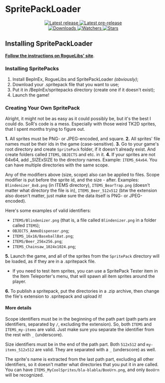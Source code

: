 # SpritePackLoader

<div align="center">
  <p>
    <a href="https://github.com/Abbysssal/SpritePackLoader/releases/latest">
      <img src="https://img.shields.io/github/v/release/Abbysssal/SpritePackLoader?label=Latest%20release&style=for-the-badge&logo=github" alt="Latest release"/>
    </a>
    <a href="https://github.com/Abbysssal/SpritePackLoader/releases">
      <img src="https://img.shields.io/github/v/release/Abbysssal/SpritePackLoader?include_prereleases&label=Latest%20pre-release&style=for-the-badge&logo=github" alt="Latest pre-release"/>
    </a>
    <br/>
    <a href="https://github.com/Abbysssal/SpritePackLoader/releases">
      <img src="https://img.shields.io/github/downloads/Abbysssal/SpritePackLoader/total?label=Downloads&style=for-the-badge" alt="Downloads"/>
    </a>
    <a href="https://github.com/Abbysssal/SpritePackLoader/subscription">
      <img src="https://img.shields.io/github/watchers/Abbysssal/SpritePackLoader?color=green&label=Watchers&style=for-the-badge" alt="Watchers"/>
    </a>
    <a href="https://github.com/Abbysssal/SpritePackLoader/stargazers">
      <img src="https://img.shields.io/github/stars/Abbysssal/SpritePackLoader?color=green&label=Stars&style=for-the-badge" alt="Stars"/>
    </a>
  </p>
</div>

## Installing SpritePackLoader

**[Follow the instructions on RogueLibs' site](https://abbysssal.github.io/RogueLibs/docs/user/installation)**.

### Installing SpritePacks

1. Install BepInEx, RogueLibs and SpritePackLoader *(obviously)*;
2. Download your .spritepack file that you want to use;
3. Put it in /BepInEx/spritepacks directory (create one if it doesn't exist);
4. Launch the game!

### Creating Your Own SpritePack

Alright, it might not be as easy as it could possibly be, but it's the best I could do. SoR's code is a mess. Especially with those weird TK2D sprites, that I spent months trying to figure out.

**1\.** All sprites must be PNG- or JPEG-encoded, and square.
**2\.** All sprites' file names must be their ids in the game (case-sensitive).
**3\.** Go to your game's root directory and create `SpritePack` folder, if it doesn't already exist. And create folders called `ITEMS`, `OBJECTS` and etc. in it.
**4\.** If your sprites are not 64x64, add _SIZExSIZE to the directory names. Example: `ITEMS_64x64`. You can have multiple directories with the same scope.

Any of the modifiers above (size, scope) also can be applied to files. Scope modifier is put before the sprite id, and the size - after. Examples: `Blindenizer_8x8.png` (in ITEMS directory), `ITEMS_BearTrap.png` (doesn't matter what directory the file is in), `ITEMS_Beer_512x512` (btw the extension also doesn't matter, just make sure the data itself is PNG- or JPEG-encoded).

Here's some examples of valid identifiers:
- `ITEMS/Blindenizer.png` (that is, a file called `Blindenizer.png` in a folder called `ITEMS`);
- `OBJECTS_AmmoDispenser.png`;
- `ITEMS_16x16/BaseballBat.png`;
- `ITEMS/Beer_256x256.png`;
- `ITEMS_Chainsaw_1024x1024.png`;

**5\.** Launch the game, and all of the sprites from the `SpritePack` directory will be loaded, as if they are in a .spritepack file.
   - If you need to test item sprites, you can use a SpritePack Tester item in the Item Teleporter's menu, that will spawn all item sprites around the player.

**6\.** To publish a spritepack, put the directories in a .zip archive, then change the file's extension to .spritepack and upload it!

#### More details

Scope identifiers must be in the beginning of the path part (path parts are identifiers, separated by `/`, excluding the extension). So, both `ITEMS` and `ITEMS_my-items` are valid. Just make sure you separate the identifier from the rest with `_` (underscore).

Size identifiers must be in the end of the path part. Both `512x512` and `my-items_512x512` are valid. They are separated with a `_` (underscore) as well.

The sprite's name is extracted from the last path part, excluding all other identifiers, so it doesn't matter what directories that you put it in are called. You can have `ITEMS_MyCoolSprites/bla-blabla/BooUrn.png`, and only `BooUrn` will be recognized.
